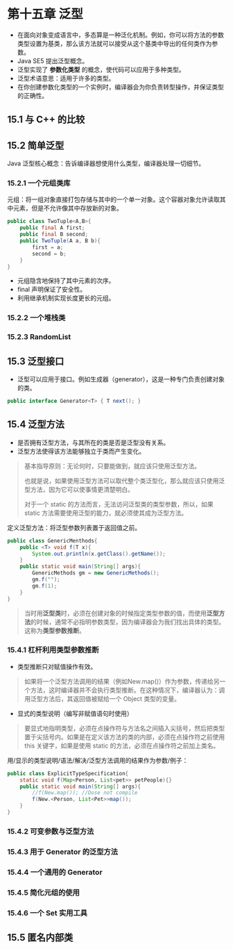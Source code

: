 # 第十五章 泛型

- 在面向对象变成语言中，多态算是一种泛化机制。例如，你可以将方法的参数类型设置为基类，那么该方法就可以接受从这个基类中导出的任何类作为参数。
- Java SE5 提出泛型概念。
- 泛型实现了 **参数化类型** 的概念，使代码可以应用于多种类型。
- 泛型术语意思：适用于许多的类型。
- 在你创建参数化类型的一个实例时，编译器会为你负责转型操作，并保证类型的正确性。

## 15.1 与 C++ 的比较

## 15.2 简单泛型

Java 泛型核心概念：告诉编译器想使用什么类型，编译器处理一切细节。

### 15.2.1 一个元组类库

元组：将一组对象直接打包存储与其中的一个单一对象。这个容器对象允许读取其中元素，但是不允许像其中存放新的对象。

```java
public class TwoTuple<A,B>{
    public final A first;
    public final B second;
    public TwoTuple(A a, B b){
        first = a;
        second = b;
    }
}
```

- 元组隐含地保持了其中元素的次序。
- final 声明保证了安全性。
- 利用继承机制实现长度更长的元组。

### 15.2.2 一个堆栈类

### 15.2.3 RandomList

## 15.3 泛型接口

- 泛型可以应用于接口。例如生成器（generator），这是一种专门负责创建对象的类。

```java
public interface Generator<T> { T next(); }
```

## 15.4 泛型方法

- 是否拥有泛型方法，与其所在的类是否是泛型没有关系。
- 泛型方法使得该方法能够独立于类而产生变化。

> 基本指导原则：无论何时，只要能做到，就应该只使用泛型方法。
>
> 也就是说，如果使用泛型方法可以取代整个类泛型化，那么就应该只使用泛型方法，因为它可以使事情更清楚明白。
>
> 对于一个 static 的方法而言，无法访问泛型类的类型参数，所以，如果 static 方法需要使用泛型的能力，就必须使其成为泛型方法。

定义泛型方法：将泛型参数列表置于返回值之前。

```java
public class GenericMenthods{
    public <T> void f(T x){
    	System.out.println(x.getClass().getName());
	}
    public static void main(String[] args){
        GenericMethods gm = new GenericMethods();
        gm.f("");
        gm.f(1);
    }
}
```

> 当时用**泛型类**时，必须在创建对象的时候指定类型参数的值，而使用**泛型方法**的时候，通常不必指明参数类型，因为编译器会为我们找出具体的类型。这称为**类型参数推断**。
>

### 15.4.1 杠杆利用类型参数推断

- 类型推断只对赋值操作有效。

> 如果将一个泛型方法调用的结果（例如New.map()）作为参数，传递给另一个方法，这时编译器并不会执行类型推断。在这种情况下，编译器认为：调用泛型方法后，其返回值被赋给一个 Object 类型的变量。
>

- 显式的类型说明（编写非赋值语句时使用）

> 要显式地指明类型，必须在点操作符与方法名之间插入尖括号，然后把类型置于尖括号内。如果是在定义该方法的类的内部，必须在点操作符之前使用 this 关键字，如果是使用 static 的方法，必须在点操作符之前加上类名。
>

用/显示的类型说明/语法/解决/泛型方法调用的结果作为参数/例子：

```java
public class ExplicitTypeSpecification{
    static void f(Map<Person, List<pet>> petPeople){}
    public static void main(String[] args){
        //f(New.map()); //Dose not compile
        f(New.<Person, List<Pet>>map());
    }
}
```

### 15.4.2 可变参数与泛型方法

### 15.4.3 用于 Generator 的泛型方法

### 15.4.4 一个通用的 Generator

### 15.4.5 简化元组的使用

### 15.4.6 一个 Set 实用工具

## 15.5 匿名内部类



























































































































